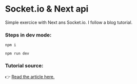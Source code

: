 # Socket.io & Next api
Simple exercice with Next ans Socket.io. I follow a blog tutorial.
</br>

### Steps in dev mode:

`npm i`

`npm run dev`

### Tutorial source:
👉 [Read the article here.](https://blog.logrocket.com/implementing-websocket-communication-next-js/)